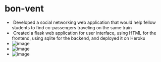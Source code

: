 # bon-vent

-  Developed a social networking web application that would help fellow students to find co-passengers traveling on the same train
-  Created a flask web application for user interface, using HTML for the frontend, using sqlite for the backend, and deployed it on Heroku
-  ![image](https://user-images.githubusercontent.com/62032326/178296208-dee05131-1ab7-481f-9cb5-62a59f524afb.png)
-  ![image](https://user-images.githubusercontent.com/62032326/178296243-8aefb411-4337-446a-be55-c907c61a4d5f.png)
-  ![image](https://user-images.githubusercontent.com/62032326/178296257-3de2306d-593a-447d-a98d-85309cb1fd6e.png)
